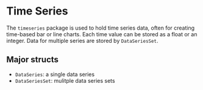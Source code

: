 # Time Series

The `timeseries` package is used to hold time series data, often for creating time-based bar or line charts. Each time value can be stored as a float or an integer. Data for multiple series are stored by `DataSeriesSet`.

## Major structs

* `DataSeries`: a single data series
* `DataSeriesSet`: mulitple data series sets